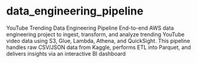 # data_engineering_pipeline
YouTube Trending Data Engineering Pipeline End-to-end AWS data engineering project to ingest, transform, and analyze trending YouTube video data using S3, Glue, Lambda, Athena, and QuickSight. This pipeline handles raw CSV/JSON data from Kaggle, performs ETL into Parquet, and delivers insights via an interactive BI dashboard

